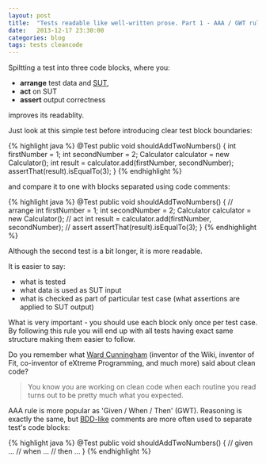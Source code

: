 ```yaml
---
layout: post
title:  "Tests readable like well-written prose. Part 1 - AAA / GWT rule."
date:   2013-12-17 23:30:00
categories: blog
tags: tests cleancode
---
```


Spiltting a test into three code blocks, where you:
- **arrange** test data and [SUT](http://en.wikipedia.org/wiki/System_under_test),
- **act** on SUT
- **assert** output correctness

improves its readablity.

Just look at this simple test before introducing clear test block boundaries:

{% highlight java %}
@Test
public void shouldAddTwoNumbers() {
	int firstNumber = 1;
	int secondNumber = 2;
	Calculator calculator = new Calculator();
	int result = calculator.add(firstNumber, secondNumber);
	assertThat(result).isEqualTo(3);
}
{% endhighlight %}

and compare it to one with blocks separated using code comments:


{% highlight java %}
@Test
public void shouldAddTwoNumbers() {
	// arrange
	int firstNumber = 1;
	int secondNumber = 2;
	Calculator calculator = new Calculator();
	// act
	int result = calculator.add(firstNumber, secondNumber);
	// assert
	assertThat(result).isEqualTo(3);
}
{% endhighlight %}

Although the second test is a bit longer, it is more readable.

It is easier to say:
- what is tested
- what data is used as SUT input
- what is checked as part of particular test case (what assertions are applied to SUT output)

What is very important - you should use each block only once per test case. By following this rule you will end up with all tests having exact same structure making them easier to follow.

Do you remember what [Ward Cunningham](http://c2.com/ward/) (inventor of the Wiki, inventor of Fit, co-inventor of eXtreme Programming, and much more) said about clean code?

> You know you are working on clean code when each routine you read turns out to be pretty much what you expected.

AAA rule is more popular as 'Given / When / Then' (GWT). Reasoning is exactly the same, but [BDD-like](http://en.wikipedia.org/wiki/Behavior-driven_development) comments are more often used to separate test's code blocks:

{% highlight java %}
@Test
public void shouldAddTwoNumbers() {
	// given
	...
	// when
	...
	// then
	...
}
{% endhighlight %}
